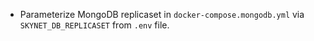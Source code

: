 - Parameterize MongoDB replicaset in `docker-compose.mongodb.yml` via
  `SKYNET_DB_REPLICASET` from `.env` file.
